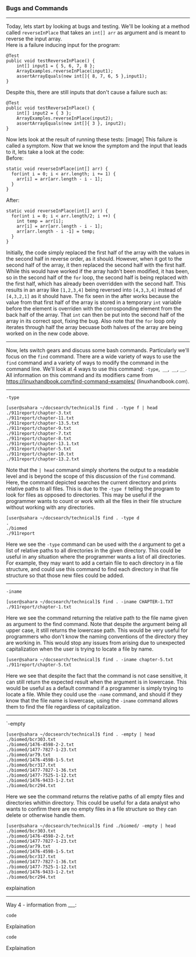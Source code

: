 ### Bugs and Commands 

---
Today, lets start by looking at bugs and testing. We'll be looking at a method called `reverseInPlace` that takes an `int[] arr` as argument and is meant to reverse the input array.  
Here is a failure inducing input for the program:
```
@Test
public void testReverseInPlace() {
    int[] input1 = { 5, 6, 7, 8 };
    ArrayExamples.reverseInPlace(input1);
    assertArrayEquals(new int[]{ 8, 7, 6, 5 },input1);
}
```
Despite this, there are still inputs that don't cause a failure such as:
```
@Test 
public void testReverseInPlace() {
    int[] input2 = { 3 };
    ArrayExamples.reverseInPlace(input2);
    assertArrayEquals(new int[]{ 3 }, input2);
}
```
Now lets look at the result of running these tests:
[image]
This failure is called a symptom. Now that we know the symptom and the input that leads to it, lets take a look at the code:  
  Before:
  ```
  static void reverseInPlace(int[] arr) {
    for(int i = 0; i < arr.length; i += 1) {
      arr[i] = arr[arr.length - i - 1];
    }
  }
  ```
  After:
  ```
  static void reverseInPlace(int[] arr) {
    for(int i = 0; i < arr.length/2; i ++) {
      int temp = arr[i];
      arr[i] = arr[arr.length - i - 1];
      arr[arr.length - i -1] = temp;
    }
  }
  ```
Initially, the code simply replaced the first half of the array with the values in the second half in reverse order, as it should. However, when it got to the second half of the array, it then replaced the second half with the first half. While this would have worked if the array hadn't been modified, it has been, so in the second half of the `for` loop, the second half is being replaced with the first half, which has already been overridden with the second half. This results in an array like `[1,2,3,4]` being reversed into `[4,3,3,4]` instead of `[4,3,2,1]` as it should have. The fix seen in the after works because the value from that first half of the array is stored in a temporary `int` variable before the element is overriden with the corrosponding element from the back half of the array. That `int` can then be put into the second half of the array in its correct spot, fixing the bug. Also note that the `for` loop only iterates through half the array becuase both halves of the array are being worked on in the new code above.

---
Now, lets switch gears and discuss some bash commands. Particularly we'll focus on the `find` command. There are a wide variety of ways to use the `find` command and a variety of ways to modify the command in the command line. We'll look at 4 ways to use this command: `-type`,` __`,` __`, `__`. All information on this command and its modifiers came from https://linuxhandbook.com/find-command-examples/ (linuxhandbook.com).

---
`-type`
```
[user@sahara ~/docsearch/technical]$ find . -type f | head
./911report/chapter-3.txt
./911report/chapter-11.txt
./911report/chapter-13.5.txt
./911report/chapter-9.txt
./911report/chapter-7.txt
./911report/chapter-8.txt
./911report/chapter-13.1.txt
./911report/chapter-5.txt
./911report/chapter-10.txt
./911report/chapter-13.2.txt
```
Note that the `| head` command simply shortens the output to a readable level and is beyond the scope of this discussion of the `find` command. Here, the command depicted searches the current directory and prints relative paths to all files. This is due to the `-type f` telling the program to look for files as opposed to directories. This may be useful if the programmer wants to count or work with all the files in their file structure without working with any directories.
```
[user@sahara ~/docsearch/technical]$ find . -type d 
.
./biomed
./911report
```
Here we see the `-type` command can be used with the `d` argument to get a list of relative paths to all directories in the given directory. This could be useful in any situation where the programmer wants a list of all directories. For example, they may want to add a certain file to each directory in a file structure, and could use this command to find each directory in that file structure so that those new files could be added.

---
`-iname` 
```
[user@sahara ~/docsearch/technical]$ find . -iname CHAPTER-1.TXT
./911report/chapter-1.txt
```
Here we see the command returning the relative path to the file name given as argument to the find command. Note that despite the argument being all upper case, it still returns the lowercase path. This would be very useful for programmers who don't know the naming conventions of the directory they are working in. This would stop any issues from arising due to unexpected capitalization when the user is trying to locate a file by name.
```
[user@sahara ~/docsearch/technical]$ find . -iname chapter-5.txt
./911report/chapter-5.txt
```
Here we see that despite the fact that the command is not case sensitive, it can still return the expected result when the argument is in lowercase. This would be useful as a default command if a programmer is simply trying to locate a file. While they could use the `-name` command, and should if they know that the file name is lowercase, using the `-iname` command allows them to find the file regardless of capitalization.

---
`-empty
```
[user@sahara ~/docsearch/technical]$ find . -empty | head
./biomed/bcr303.txt
./biomed/1476-4598-2-2.txt
./biomed/1477-7827-1-23.txt
./biomed/ar79.txt
./biomed/1476-4598-1-5.txt
./biomed/bcr317.txt
./biomed/1477-7827-1-36.txt
./biomed/1477-7525-1-12.txt
./biomed/1476-9433-1-2.txt
./biomed/bcr294.txt
```
Here we see the command returns the relative paths of all empty files and directories whithin directory. This could be useful for a data analyst who wants to confirm there are no empty files in a file structure so they can delete or otherwise handle them.
```
[user@sahara ~/docsearch/technical]$ find ./biomed/ -empty | head
./biomed/bcr303.txt
./biomed/1476-4598-2-2.txt
./biomed/1477-7827-1-23.txt
./biomed/ar79.txt
./biomed/1476-4598-1-5.txt
./biomed/bcr317.txt
./biomed/1477-7827-1-36.txt
./biomed/1477-7525-1-12.txt
./biomed/1476-9433-1-2.txt
./biomed/bcr294.txt
```
explaination

---
Way 4 - information from ___:
```
code
```
Explaination
```
code
```
Explaination
